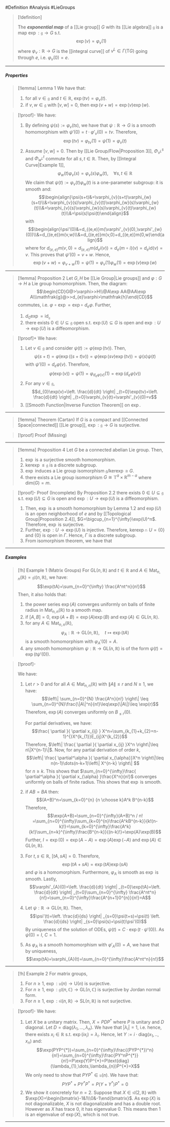  #Definition #Analysis #LieGroups 

> [!definition]
> 
> The ***exponential map*** of a [[Lie group]] $G$ with its [[Lie algebra]] $\mathfrak{g}$ is a map $\exp:\mathfrak{g}\to G$ s.t. $$\exp(v)=\varphi_{v}(1)$$where $\varphi_{v}:\mathbb{R}\to G$ is the [[integral curve]] of $v^L\in \Gamma(\text{T}G)$ going through $e$, i.e. $\varphi_{v}(0)=e$.
---
##### Properties

> [!lemma] Lemma 1
> We have that:
> 1. for all $v\in \mathfrak{g}$ and $t\in \mathbb{R}$, $\exp(tv)=\varphi_{v}(t)$.
> 2. if $v,w\in \mathfrak{g}$ with $[v,w]=0$, then $\exp(v+w)=\exp(v)\exp(w)$.

> [!proof]-
> We have:
> 1. By defining $\psi(s):=\varphi_{v}(ts)$, we have that $\psi:\mathbb{R}\to G$ is a smooth homomorphism with $\psi'(0)=t\cdot\varphi'_{v}(0)=tv$. Therefore, $$\exp(tv)=\varphi_{tv}(1)=\psi(1)=\varphi_{v}(t)$$
> 2. Assume $[v,w]=0$. Then by [[Lie Group/Flow|Proposition 3]], $\Phi_{v^L}^s$ and $\Phi_{w^L}^t$ commute for all $s,t\in \mathbb{R}$. Then, by [[Integral Curve|Example 1]], $$\varphi_{w}(t)\varphi_{v}(s)=\varphi_{v}(s)\varphi_{w}(t),\quad \forall s,t\in \mathbb{R}$$We claim that $\psi(t):=\varphi_{v}(t)\varphi_{w}(t)$ is a one-parameter subgroup: it is smooth and: $$\begin{align}\psi(s+t)&=\varphi_{v}(s+t)\varphi_{w}(s+t)\\&=\varphi_{v}(s)\varphi_{v}(t)\varphi_{w}(s)\varphi_{w}(t)\\&=\varphi_{v}(s)\varphi_{w}(s)\varphi_{v}(t)\varphi_{w}(t)\\&=\psi(s)\psi(t)\end{align}$$with $$\begin{align}\psi'(0)&=d_{(e,e)}m(\varphi'_{v}(0),\varphi'_{w}(0))\\&=d_{(e,e)}m(v,w)\\&=d_{(e,e)}m(v,0)+d_{(e,e)}m(0,w)\end{align}$$where for $d_{(e,e)}m(v,0)=d_{(e,e)}m(d_{e}i(v))=d_{e}(m\circ i)(v)=d_{e}\text{id}(v)=v$. This proves that $\psi'(0)=v+w$. Hence, $$\exp(v+w)=\varphi_{v+w}(1)=\psi(1)=\varphi_{v}(1)\varphi_{w}(1)=\exp(v)\exp(w)$$
---
> [!lemma] Proposition 2
> Let $G,H$ be [[Lie Group|Lie groups]] and $\varphi:G\to H$ a Lie group homomorphism. Then, the diagram: $$\begin{CD}G@>\varphi>>H\\@A\exp AA@AA\exp A\\\mathfrak{g}@>>d_{e}\varphi>\mathfrak{h}\end{CD}$$commutes, i.e. $\varphi \circ\exp=\exp \circ\  d_{e}\varphi$. Further, 
> 1. $d_{0}\exp=\text{id}_{\mathfrak{g}}$
> 2. there exists $0\in U\subseteq \mathfrak{g}$ open s.t. $\exp(U)\subseteq G$ is open and $\exp:U\to \exp(U)$ is a diffeomorphism.

> [!proof]+
> We have:
> 1. Let $v\in \mathfrak{g}$ and consider $\psi(t):=\varphi(\exp(tv))$. Then, $$\psi(s+t)=\varphi(\exp((s+t)v))=\varphi(\exp(sv)\exp(tv))=\psi(s)\psi(t)$$with $\psi'(0)=d_{e}\varphi(v)$. Therefore, $$\varphi(\exp(v))=\psi(1)=\varphi_{d_{e}\varphi(v)}(1)=\exp(d_{e}\varphi(v))$$
> 2. For any $v\in \mathfrak{g}$, $$d_{0}\exp(v)=\left. \frac{d}{dt} \right| _{t=0}\exp(tv)=\left. \frac{d}{dt} \right| _{t=0}\varphi_{v}(t)=\varphi'_{v}(0)=v$$
> 3. [[Smooth Function|Inverse Function Theorem]] on $\exp$.
---
> [!lemma] Theorem (Cartan)
> If $G$ is a compact and [[Connected Space|connected]] [[Lie group]], $\exp:\mathfrak{g}\to G$ is surjective.

> [!proof] Proof (Missing)
---
> [!lemma] Proposition 4
> Let $G$ be a connected abelian Lie group. Then,
> 1. $\exp$ is a surjective smooth homomorphism.
> 2. $\text{ker}\exp\leq \mathfrak{g}$ is a discrete subgroup.
> 3. $\exp$ induces a Lie group isomorphism $\mathfrak{g} /\text{ker}\exp\cong G$.
> 4. there exists a Lie group isomorphism $G\cong \mathbb{T}^a \times \mathbb{R}^{m-a}$ where $\text{dim}(G)=m$.

> [!proof]- Proof (Incomplete)
> By Proposition 2.2 there exists $0\in U\subseteq \mathfrak{g}$ s.t. $\exp(U)\subseteq G$ is open and $\exp:U\to \exp(U)$ is a diffeomorphism. 
> 1. Then, $\exp$ is a smooth homomorphism by Lemma 1.2 and  $\exp(U)$ is an open neighborhood of $e$ and by [[Topological Group|Proposition 2.4]], $G=\bigcup_{n=1}^{\infty}\exp(U)^n$. Therefore, $\exp$ is surjective.
> 2. Further, $\exp:U\to \exp(U)$ is injective. Therefore, $\text{ker}\exp \cap\  U=\{ 0 \}$ and $\{ 0 \}$ is open in $\Gamma$. Hence, $\Gamma$ is a discrete subgroup.
> 3. From isomorphism theorem, we have that 
---
##### Examples
> [!h] Example 1 (Matrix Groups)
> For $\text{GL}(n,\mathbb{R})$ and $t\in \mathbb{R}$ and $A\in \text{Mat}_{n,n}(\mathbb{R})=\mathfrak{gl}(n,\mathbb{R})$, we have: $$\exp(tA)=\sum_{n=0}^{\infty} \frac{A^nt^n}{n!}$$Then, it also holds that:
> 1. the power series $\exp(A)$ converges uniformly on balls of finite radius in $\text{Mat}_{n,n}(\mathbb{R})$ to a smooth map.
> 2. if $[A,B]=0$, $\exp(A+B)=\exp(A)\exp(B)$ and $\exp(A)\in \text{GL}(n,\mathbb{R})$.
> 3. for any $A\in \text{Mat}_{n,n}(\mathbb{R})$, $$\varphi_{A}:\mathbb{R}\to \text{GL}(n,\mathbb{R}),\quad t\mapsto \exp(tA)$$is a smooth homomorphism with $\varphi_{A}'(0)=A$. 
> 4. any smooth homomorphism $\psi:\mathbb{R}\to \text{GL}(n,\mathbb{R})$ is of the form $\psi(t)=\exp(t\psi'(0))$.

> [!proof]-
> 
> We have:
> 1. Let $r>0$ and for all $A\in \text{Mat}_{n,n}(\mathbb{R})$ with $\|A\|\leq r$ and $N\geq 1$, we have: $$\left\| \sum_{n=0}^{N} \frac{A^n}{n!} \right\| \leq \sum_{n=0}^{N}\frac{\|A\|^n}{n!}\leq\exp(\|A\|)\leq \exp(r)$$Therefore, $\exp(A)$ converges uniformly on $B_{\leq r}(0)$.
>    
>    For partial derivatives, we have:$$\frac{ \partial  }{ \partial x_{ij} } X^n=\sum_{k_{1}+k_{2}=n-1}^{}X^{k_{1}}E_{ij}X^{k_{2}}$$Therefore, $\left\| \frac{ \partial  }{ \partial x_{ij} }X^n \right\|\leq n\|X^{n-1}\|$. Now, for any partial derivation of order $k$, $$\left\| \frac{ \partial^\alpha }{ \partial x_{\alpha}}X^n  \right\|\leq n(n-1)\dots(n-k+1)\left\| X^{n-k} \right\|  $$for $n\geq k$. This shows that $\sum_{n=0}^{\infty}\frac{ \partial^\alpha }{ \partial x_{\alpha} }\frac{X^n}{n!}$ converges uniformly on balls of finite radius. This shows that $\exp$ is smooth.
> 2. if $AB=BA$ then: $$(A+B)^n=\sum_{k=0}^{n} {n \choose k}A^k B^{n-k}$$Therefore, $$\exp(A+B)=\sum_{n=0}^{\infty}(A+B)^n / n! =\sum_{n=0}^{\infty}\sum_{k=0}^{n}\frac{A^kB^{n-k}}{k!(n-k)!}=\sum_{k=0}^{\infty}\frac{A^k}{k!}\sum_{n=k}^{\infty}\frac{B^{n-k}}{(n-k)!}=\exp(A)\exp(B)$$Further, $I=\exp(0)=\exp(A-A)=\exp(A)\exp(-A)$ and $\exp(A)\in \text{GL}(n,\mathbb{R})$.
> 3. For $t,s\in \mathbb{R}$, $[tA,sA]=0$. Therefore, $$\exp(tA+sA)=\exp(tA)\exp(sA)$$and $\varphi$ is a homomorphism. Furthermore, $\varphi_{A}$ is smooth as $\exp$ is smooth. Lastly, $$\varphi'_{A}(0)=\left. \frac{d}{dt} \right| _{t=0}\exp(tA)=\left. \frac{d}{dt} \right| _{t=0}\sum_{n=0}^{\infty} \frac{A^nt^n}{n!}=\sum_{n=0}^{\infty}\frac{A^{n+1}0^{n}}{n!}=A$$
> 4. Let $\psi:\mathbb{R}\to \text{GL}(n,\mathbb{R})$. Then, $$\psi'(t)=\left. \frac{d}{ds} \right| _{s=0}\psi(t+s)=\psi(t) \left. \frac{d}{ds} \right| _{s=0}\psi(s)=\psi(t)\psi'(0)$$By uniqueness of the solution of ODEs, $\psi(t)=C\cdot \exp(t\cdot \psi'(0))$. As $\psi(0)=I$, $C=1$. 
> 5. As $\varphi_{A}$ is a smooth homomorphism with $\varphi'_{A}(0)=A$, we have that by uniqueness, $$\exp(tA)=\varphi_{A}(t)=\sum_{n=0}^{\infty}\frac{A^nt^n}{n!}$$
---
> [!h] Example 2
> For matrix groups,
> 1. For $n\geq 1$, $\exp:\mathfrak{u}(n)\to \text{U}(n)$ is surjective.
> 2. For $n\geq 1$, $\exp:\mathfrak{gl}(n,\mathbb{C})\to \text{GL}(n,\mathbb{C})$ is surjective by Jordan normal form.
> 3. For $n\geq 1$, $\exp:\mathfrak{sl}(n,\mathbb{R})\to \text{SL}(n,\mathbb{R})$ is not surjective.

> [!proof]-
> We have:
> 1. Let $X$ be a unitary matrix. Then, $X=PDP^{*}$ where $P$ is unitary and $D$ diagonal. Let $D=\text{diag}(\lambda_{1},\dots,\lambda_{n})$. We have that $\left| \lambda_{i} \right|=1$, i.e. hence, there exists $x_{i}\in \mathbb{R}$ s.t. $\exp(ix_{i})=\lambda_{i}$. Hence, let $Y:=i\cdot\text{diag}(x_{1},..,x_{n})$ and:$$\exp(PYP^{*})=\sum_{n=0}^{\infty}\frac{(PYP^{*})^n}{n!}=\sum_{n=0}^{\infty}\frac{PY^nP^{*}}{n!}=P\exp(Y)P^{*}=P\text{diag}(\lambda_{1},\dots,\lambda_{n})P^{*}=X$$We only need to show that $PYP^{*}\in\mathfrak{u}(n)$. We have that: $$PYP^{*}+PY^{*}P^{*}=P(Y+Y^{*})P^{*}=0$$
> 2. We show it concretely for $n=2$. Suppose that $X\in \mathfrak{sl}(2,\mathbb{R})$ with $\exp(X)=\begin{bmatrix}-1&1\\0&-1\end{bmatrix}$. As $\exp(X)$ is not diagonalizable, $X$ is not diagonalizable and has a double root. However as $X$ has trace 0, it has eigenvalue 0. This means then $1$ is an eigenvalue of $\exp(X)$, which is not true.
---